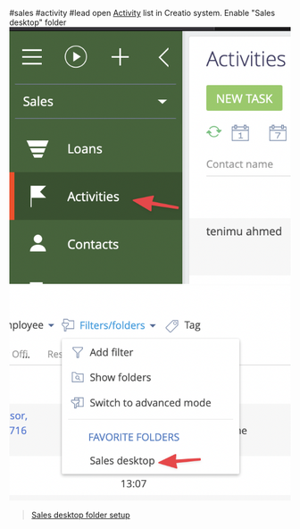#sales #activity #lead
open [Activity](https://bpm.micromoney.africa/0/Nui/ViewModule.aspx#SectionModuleV2/ActivitySectionV2/) list in Creatio system. Enable "Sales desktop" folder
![](Pasted%20image%2020220224140448.png)
![Sales desktop folder](Pasted%20image%2020220224140350.png)
>[Sales desktop folder setup](Sales%20desktop%20folder%20setup.md)
